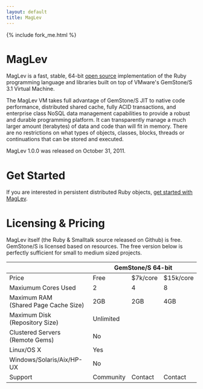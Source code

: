 ```yaml
---
layout: default
title: MagLev
---
```

{% include fork_me.html %}

# MagLev

MagLev is a fast, stable, 64-bit [open source](https://github.com/MagLev/maglev/blob/master/Licenses/README.txt)
implementation of the Ruby programming language and libraries built
on top of VMware's GemStone/S 3.1 Virtual Machine.

The MagLev VM takes full advantage of GemStone/S JIT to native code
performance, distributed shared cache, fully ACID transactions, and
enterprise class NoSQL data management capabilities to provide a
robust and durable programming platform. It can transparently manage
a much larger amount (terabytes) of data and code than will fit in memory.
There are no restrictions on what types of objects, classes, blocks,
threads or continuations that can be stored and executed.

MagLev 1.0.0 was released on October 31, 2011.

# Get Started

If you are interested in persistent distributed Ruby objects, [get started
with MagLev](/docs/get_started.html).

# Licensing & Pricing

MagLev itself (the Ruby & Smalltalk source released on Github) is free. GemStone/S is licensed based on resources. The free version below is perfectly sufficient for small to medium sized projects.

<table id="matrix">
  <thead>
    <tr>
      <th></th>
      <th colspan="3">GemStone/S 64-bit</th>
    </tr>
  </thead>
  <tbody>
    <tr class="odd">
      <td>Price</td>
      <td>Free</td>
      <td>$7k/core</td>
      <td>$15k/core</td>
    </tr>
    <tr>
      <td>Maxiumum Cores Used</td>
      <td>2</td>
      <td>4</td>
      <td>8</td>
    </tr>
    <tr class="odd">
      <td>Maximum RAM<br />(Shared Page Cache Size)</td>
      <td>2GB</td>
      <td>2GB</td>
      <td>4GB</td>
    </tr>
    <tr>
      <td>Maximum Disk<br />(Repository Size)</td>
      <td colspan="3">Unlimited</td>
    </tr>
    <tr class="odd">
      <td>Clustered Servers<br />(Remote Gems)</td>
      <td colspan="3">No</td>
    </tr>
    <tr>
      <td>Linux/OS X</td>
      <td colspan="3">Yes</td>
    </tr>
    <tr class="odd">
      <td>Windows/Solaris/Aix/HP-UX</td>
      <td colspan="3">No</td>
    </tr>
    <tr>
      <td>Support</td>
      <td>Community</td>
      <td>Contact</td>
      <td>Contact</td>
    </tr>
  </tbody>
</table>
